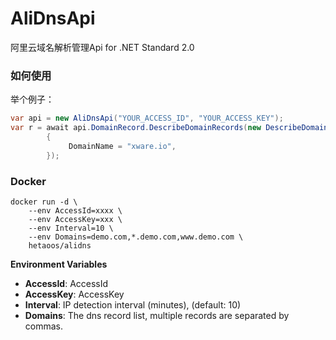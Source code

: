 # AliDnsApi
阿里云域名解析管理Api for .NET Standard 2.0

### 如何使用

举个例子：
```cs
var api = new AliDnsApi("YOUR_ACCESS_ID", "YOUR_ACCESS_KEY");
var r = await api.DomainRecord.DescribeDomainRecords(new DescribeDomainRecordsParam()
        {
             DomainName = "xware.io",
        });
```

### Docker
```
docker run -d \
    --env AccessId=xxxx \
    --env AccessKey=xxx \
    --env Interval=10 \
    --env Domains=demo.com,*.demo.com,www.demo.com \
    hetaoos/alidns
```

**Environment Variables**
- **AccessId**: AccessId
- **AccessKey**: AccessKey
- **Interval**: IP detection interval (minutes), (default: 10)
- **Domains**: The dns record list, multiple records are separated by commas.
